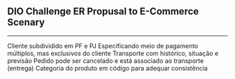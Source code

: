 ## DIO Challenge ER Propusal to E-Commerce Scenary

--------

Cliente subdividido em PF e PJ
Especificando meio de pagamento múltiplos, mas exclusivos do cliente
Transporte com histórico, situação e previsão
Pedido pode ser cancelado e está associado ao transporte (entrega)
Categoria do produto em código para adequar consistência
